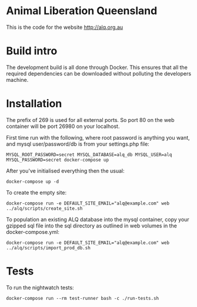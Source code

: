 Animal Liberation Queensland
============================

This is the code for the website http://alq.org.au


# Build intro

The development build is all done through Docker.  This ensures that all the required dependencies can be downloaded without polluting the developers machine.


# Installation

The prefix of 269 is used for all external ports.  So port 80 on the web container will be port 26980 on your localhost.

First time run with the following, where root password is anything you want, and mysql user/password/db is from your settings.php file:

    MYSQL_ROOT_PASSWORD=secret MYSQL_DATABASE=alq_db MYSQL_USER=alq MYSQL_PASSWORD=secret docker-compose up

After you've initialised everything then the usual:

    docker-compose up -d

To create the empty site:

    docker-compose run -e DEFAULT_SITE_EMAIL="alq@example.com" web ../alq/scripts/create_site.sh

To population an existing ALQ database into the mysql container, copy your gzipped sql file into the sql directory as outlined in web volumes in the docker-compose.yml:

    docker-compose run -e DEFAULT_SITE_EMAIL="alq@example.com" web ../alq/scripts/import_prod_db.sh

# Tests

To run the nightwatch tests:

    docker-compose run --rm test-runner bash -c ./run-tests.sh

